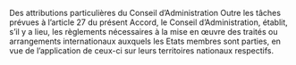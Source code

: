 Des attributions particulières du Conseil d’Administration
Outre les tâches prévues à l’article 27 du présent Accord, le Conseil d’Administration, établit,
s’il
y a lieu, les règlements nécessaires à la mise en œuvre des traités ou arrangements
internationaux auxquels les Etats membres sont parties, en vue de l’application de ceux-ci sur
leurs territoires nationaux respectifs.